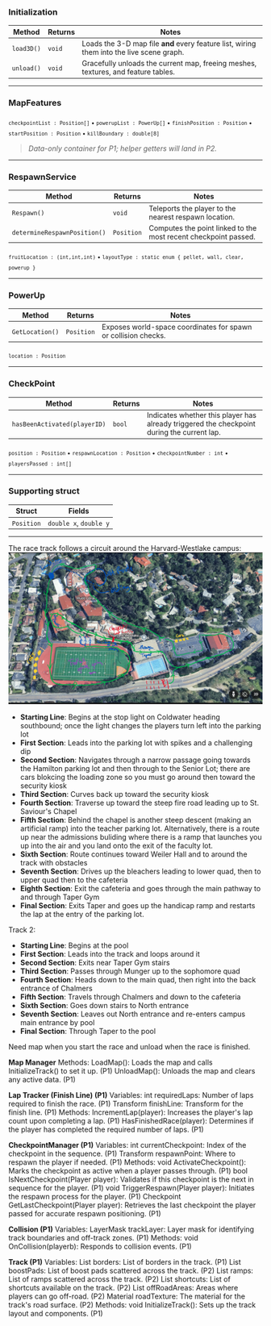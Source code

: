 ### Initialization
| Method | Returns | Notes |
|--------|---------|-------|
| `load3D()` | `void` | Loads the 3-D map file **and** every feature list, wiring them into the live scene graph. |
| `unload()` | `void` | Gracefully unloads the current map, freeing meshes, textures, and feature tables. |

---

### MapFeatures
<sub>`checkpointList : Position[]` • `powerupList : PowerUp[]` • `finishPosition : Position` • `startPosition : Position` • `killBoundary : double[8]`</sub>

> *Data-only container for P1; helper getters will land in P2.*

---

### RespawnService
| Method | Returns | Notes |
|--------|---------|-------|
| `Respawn()` | `void` | Teleports the player to the nearest respawn location. |
| `determineRespawnPosition()` | `Position` | Computes the point linked to the most recent checkpoint passed. |

<sub>`fruitLocation : (int,int,int)` • `layoutType : static enum { pellet, wall, clear, powerup }`</sub>

---

### PowerUp
| Method | Returns | Notes |
|--------|---------|-------|
| `GetLocation()` | `Position` | Exposes world-space coordinates for spawn or collision checks. |

<sub>`location : Position`</sub>

---

### CheckPoint
| Method | Returns | Notes |
|--------|---------|-------|
| `hasBeenActivated(playerID)` | `bool` | Indicates whether this player has already triggered the checkpoint during the current lap. |

<sub>`position : Position` • `respawnLocation : Position` • `checkpointNumber : int` • `playersPassed : int[]`</sub>

---

### Supporting struct
| Struct | Fields |
|--------|--------|
| `Position` | `double x`, `double y` |

---

The race track follows a circuit around the Harvard-Westlake campus:
![Race Track](./HWKKMapDraft1.png)

- **Starting Line**: Begins at the stop light on Coldwater heading southbound; once the light changes the players turn left into the parking lot
- **First Section**: Leads into the parking lot with spikes and a challenging dip
- **Second Section**: Navigates through a narrow passage going towards the Hamilton parking lot and then through to the Senior Lot; there are cars blokcing the loading zone so you must go around then toward the security kiosk
- **Third Section**: Curves back up toward the security kiosk
- **Fourth Section**: Traverse up toward the steep fire road leading up to St. Saviour's Chapel
- **Fifth Section**: Behind the chapel is another steep descent (making an artificial ramp) into the teacher parking lot. Alternatively, there is a route up near the admissions buliding where there is a ramp that launches you up into the air and you land onto the exit of the faculty lot. 
- **Sixth Section**: Route continues toward Weiler Hall and to around the track with obstacles
- **Seventh Section**: Drives up the bleachers leading to lower quad, then to upper quad then to the cafeteria 
- **Eighth Section**: Exit the cafeteria and goes through the main pathway to and through Taper Gym
- **Final Section**: Exits Taper and goes up the handicap ramp and restarts the lap at the entry of the parking lot.

Track 2:
- **Starting Line**: Begins at the pool
- **First Section**: Leads into the track and loops around it
- **Second Section**: Exits near Taper Gym stairs
- **Third Section**: Passes through Munger up to the sophomore quad
- **Fourth Section**:  Heads down to the main quad, then right into the back entrance of Chalmers
- **Fifth Section**: Travels through Chalmers and down to the cafeteria
- **Sixth Section**: Goes down stairs to North entrance
- **Seventh Section**: Leaves out North entrance and re-enters campus main entrance by pool
- **Final Section**: Through Taper to the pool

Need map when you start the race and unload when the race is finished.

**Map Manager**
Methods:
LoadMap(): Loads the map and calls InitializeTrack() to set it up. (P1)
UnloadMap(): Unloads the map and clears any active data. (P1)

**Lap Tracker (Finish Line) (P1)**
Variables:
int requiredLaps: Number of laps required to finish the race. (P1)
Transform finishLine: Transform for the finish line. (P1)
Methods:
IncrementLap(player): Increases the player's lap count upon completing a lap. (P1)
HasFinishedRace(player): Determines if the player has completed the required number of laps. (P1)

**CheckpointManager (P1)**
Variables:
int currentCheckpoint: Index of the checkpoint in the sequence. (P1)
Transform respawnPoint: Where to respawn the player if needed. (P1)
Methods:
void ActivateCheckpoint(): Marks the checkpoint as active when a player passes through. (P1)
bool IsNextCheckpoint(Player player): Validates if this checkpoint is the next in sequence for the player. (P1)
void TriggerRespawn(Player player): Initiates the respawn process for the player. (P1)
Checkpoint GetLastCheckpoint(Player player): Retrieves the last checkpoint the player passed for accurate respawn positioning. (P1)

**Collision (P1)**
Variables:
LayerMask trackLayer: Layer mask for identifying track boundaries and off-track zones. (P1)
Methods:
void OnCollision(playerb): Responds to collision events. (P1)

**Track (P1)**
Variables:
List<Borders> borders: List of borders in the track. (P1)
List<Transform> boostPads: List of boost pads scattered across the track. (P2)
List<Transform> ramps: List of ramps scattered across the track. (P2)
List<Transform> shortcuts: List of shortcuts available on the track. (P2)
List<Transform> offRoadAreas: Areas where players can go off-road. (P2)
Material roadTexture: The material for the track's road surface. (P2)
Methods:
void InitializeTrack(): Sets up the track layout and components. (P1)

